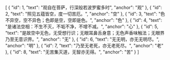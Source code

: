 [
  {
    "id": 1,
    "text": "观自在菩萨，行深般若波罗蜜多时",
    "anchor": "观"
  },
  {
    "id": 2,
    "text": "照见五蕴皆空，度一切苦厄。",
    "anchor": "空"
  },
  {
    "id": 3,
    "text": "色不异空，空不异色；色即是空，空即是色。",
    "anchor": "色"
  },
  {
    "id": 4,
    "text": "是诸法空相：不生不灭，不垢不净，不增不减。",
    "anchor": "心"
  },
  {
    "id": 5,
    "text": "是故空中无色，无受想行识；无眼耳鼻舌身意；无色声香味触法；无眼界乃至无意识界。",
    "anchor": "无"
  },
  {
    "id": 6,
    "text": "无无明，亦无无明尽。",
    "anchor": "明"
  },
  {
    "id": 7,
    "text": "乃至无老死，亦无老死尽。",
    "anchor": "老"
  },
  {
    "id": 8,
    "text": "无苦集灭道，无智亦无得。",
    "anchor": "苦"
  }
]